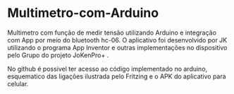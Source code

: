 # Multimetro-com-Arduino
Multimetro com função de medir tensão utilizando Arduino e integração com App por meio do bluetooth hc-06. O aplicativo foi desenvolvido por JK utilizando o programa App Inventor e outras implementações no dispositivo pelo Grupo do projeto JoKenPro+ . 

No github é possivel ter acesso ao código implementado no arduino, esquematico das ligações ilustrada pelo Fritzing e o APK do aplicativo para celular.
